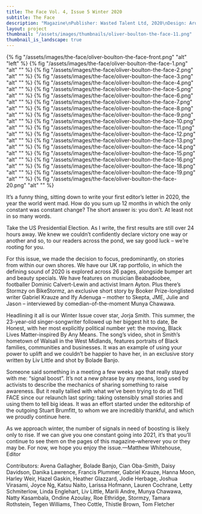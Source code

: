 ```yaml
---
title: The Face Vol. 4, Issue 5 Winter 2020
subtitle: The Face
description: "Magazine\nPublisher: Wasted Talent Ltd, 2020\nDesign: Arun Gogna, Oliver Boulton\nSoftback, 288pp.\nOffset CMYK, spot UV\nPerfect bound, hot melt, 230 × 300mm\nISSN: 0263 1210"
layout: project
thumbnail: "/assets/images/thumbnails/oliver-boulton-the-face-11.png"
thumbnail_is_landscape: true
---
```


{% fig "/assets/images/the-face/oliver-boulton-the-face-front.png" "alt" "left" %}
{% fig "/assets/images/the-face/oliver-boulton-the-face-1.png" "alt" "" %}
{% fig "/assets/images/the-face/oliver-boulton-the-face-2.png" "alt" "" %}
{% fig "/assets/images/the-face/oliver-boulton-the-face-3.png" "alt" "" %}
{% fig "/assets/images/the-face/oliver-boulton-the-face-4.png" "alt" "" %}
{% fig "/assets/images/the-face/oliver-boulton-the-face-5.png" "alt" "" %}
{% fig "/assets/images/the-face/oliver-boulton-the-face-6.png" "alt" "" %}
{% fig "/assets/images/the-face/oliver-boulton-the-face-7.png" "alt" "" %}
{% fig "/assets/images/the-face/oliver-boulton-the-face-8.png" "alt" "" %}
{% fig "/assets/images/the-face/oliver-boulton-the-face-9.png" "alt" "" %}
{% fig "/assets/images/the-face/oliver-boulton-the-face-10.png" "alt" "" %}
{% fig "/assets/images/the-face/oliver-boulton-the-face-11.png" "alt" "" %}
{% fig "/assets/images/the-face/oliver-boulton-the-face-12.png" "alt" "" %}
{% fig "/assets/images/the-face/oliver-boulton-the-face-13.png" "alt" "" %}
{% fig "/assets/images/the-face/oliver-boulton-the-face-14.png" "alt" "" %}
{% fig "/assets/images/the-face/oliver-boulton-the-face-15.png" "alt" "" %}
{% fig "/assets/images/the-face/oliver-boulton-the-face-16.png" "alt" "" %}
{% fig "/assets/images/the-face/oliver-boulton-the-face-18.png" "alt" "" %}
{% fig "/assets/images/the-face/oliver-boulton-the-face-19.png" "alt" "" %}
{% fig "/assets/images/the-face/oliver-boulton-the-face-20.png" "alt" "" %}

It’s a funny thing, sitting down to write your first editor’s letter in 2020, the year the world went mad. How do you sum up 12 months in which the only constant was constant change? The short answer is: you don’t. At least not in so many words.

Take the US Presidential Election. As I write, the first results are still over 24 hours away. We knew we couldn’t confidently declare victory one way or another and so, to our readers across the pond, we say good luck – we’re rooting for you.

For this issue, we made the decision to focus, predominantly, on stories from within our own shores. We have our UK rap portfolio, in which the defining sound of 2020 is explored across 26 pages, alongside bumper art and beauty specials. We have features on musician Beabadoobee, footballer Dominic Calvert-Lewin and activist Imarn Ayton. Plus there’s Stormzy on BikeStormz, an exclusive short story by Booker Prize-longlisted writer Gabriel Krauze and Ify Adenuga – mother to Skepta, JME, Julie and Jason – interviewed by comedian-of-the-moment Munya Chawawa.

Headlining it all is our Winter Issue cover star, Jorja Smith. This summer, the 23-year-old singer-songwriter followed up her biggest hit to date, Be Honest, with her most explicitly political number yet: the moving, Black Lives Matter-inspired By Any Means. The song’s video, shot in Smith’s hometown of Walsall in the West Midlands, features portraits of Black families, communities and businesses. It was an example of using your power to uplift and we couldn’t be happier to have her, in an exclusive story written by Liv Little and shot by Bolade Banjo.

Someone said something in a meeting a few weeks ago that really stayed with me: ​“signal boost”. It’s not a new phrase by any means, long used by activists to describe the mechanics of sharing something to raise awareness. But it really tallied with what we’ve been trying to do at THE FACE since our relaunch last spring: taking ostensibly small stories and using them to tell big ideas. It was an effort started under the editorship of the outgoing Stuart Brumfitt, to whom we are incredibly thankful, and which we proudly continue here.

As we approach winter, the number of signals in need of boosting is likely only to rise. If we can give you one constant going into 2021, it’s that you’ll continue to see them on the pages of this magazine–wherever you or they may be. For now, we hope you enjoy the issue.—Matthew Whitehouse, Editor

Contributors: Avena Gallagher, Bolade Banjo, Cian Oba-Smith, Daisy Davidson, Danika Lawrence, Francis Plummer, Gabriel Krauze, Hanna Moon, Harley Weir, Hazel Gaskin, Heather Glazzard, Jodie Herbage, Joshua Virasami, Joyce Ng, Katsu Naito, Larissa Hofmann, Lauren Cochrane, Letty Schmiterlow, Linda Englehart, Liv Little, Marili Andre, Munya Chawawa, Natty Kasambala, Ondine Azoulay, Roe Ethridge, Stormzy, Tamara Rothstein, Tegen Williams, Theo Cottle, Thistle Brown, Tom Fletcher